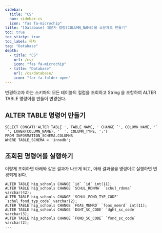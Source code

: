 ```yaml
---
sidebar:
  title: "CS"
  nav: sidebar-cs
  icon: "fas fa-microchip"
title: "[Database] 대문자 컬럼(COLUMN_NAME)을 소문자로 만들기"
toc: true
toc_sticky: true
toc_label: 목차
tag: "Database"
depth:
  - title: "CS"
    url: /cs/
    icon: "fas fa-microchip"
  - title: "Database"
    url: /cs/database/
    icon: "far fa-folder-open"
---
```

변경하고자 하는 스키마의 모든 테이블의 컬럼을 조회하고 String 을 조합하여 ALTER TABLE 명령어를 만들어 변경한다.  

## ALTER TABLE 명령어 만들기
```
SELECT CONCAT('ALTER TABLE ', TABLE_NAME, ' CHANGE `', COLUMN_NAME, '` `', LOWER(COLUMN_NAME), '` ', COLUMN_TYPE, ';') 
FROM INFORMATION_SCHEMA.COLUMNS 
WHERE TABLE_SCHEMA = 'innodb';
```

## 조회된 명령어를 실행하기
이렇게 조회하면 아래와 같은 결과가 나오게 되고, 아래 결과물을 명령어로 실행하면 변경되게 된다.
```
ALTER TABLE hig_schools CHANGE `id` `id` int(11);
ALTER TABLE hig_schools CHANGE `SCHUL_RDNMA` `schul_rdnma` varchar(42);
ALTER TABLE hig_schools CHANGE `SCHUL_FOND_TYP_CODE` `schul_fond_typ_code` varchar(2);
ALTER TABLE hig_schools CHANGE `FOAS_MEMRD` `foas_memrd` int(11);
ALTER TABLE hig_schools CHANGE `DGHT_SC_CODE` `dght_sc_code` varchar(3);
ALTER TABLE hig_schools CHANGE `FOND_SC_CODE` `fond_sc_code` varchar(2);
...
```
